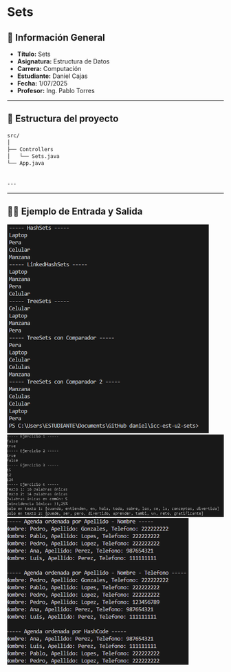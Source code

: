 # Sets

## 📌 Información General

- **Título:** Sets
- **Asignatura:** Estructura de Datos
- **Carrera:** Computación
- **Estudiante:** Daniel Cajas
- **Fecha:** 1/07/2025
- **Profesor:** Ing. Pablo Torres

---

## 🧩 Estructura del proyecto
    src/
    │
    ├── Controllers
    │   └── Sets.java
    └── App.java
    

    ---

---
## 🧑‍💻 Ejemplo de Entrada y Salida
![alt text](image.png)
![alt text](image-1.png)
![alt text](image-3.png)